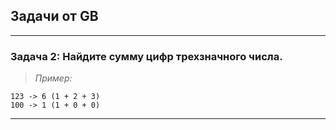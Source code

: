 ## Задачи от GB
----
### Задача 2: Найдите сумму цифр трехзначного числа.

>*Пример:*

    123 -> 6 (1 + 2 + 3)
    100 -> 1 (1 + 0 + 0) 

----
